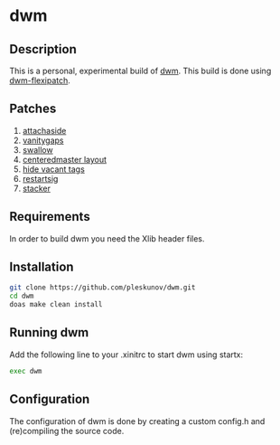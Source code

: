 # dwm

## Description
This is a personal, experimental build of [dwm](https://dwm.suckless.org).
This build is done using [dwm-flexipatch](https://github.com/bakkeby/dwm-flexipatch).

## Patches
1. [attachaside](https://dwm.suckless.org/patches/attachaside)
2. [vanitygaps](https://dwm.suckless.org/patches/vanitygaps)
3. [swallow](https://dwm.suckless.org/patches/swallow)
4. [centeredmaster layout](https://dwm.suckless.org/patches/centeredmaster)
5. [hide vacant tags](https://dwm.suckless.org/patches/hide_vacant_tags)
6. [restartsig](https://dwm.suckless.org/patches/restartsig)
7. [stacker](https://dwm.suckless.org/patches/stacker)

## Requirements
In order to build dwm you need the Xlib header files.

## Installation

```bash
git clone https://github.com/pleskunov/dwm.git
cd dwm
doas make clean install
```
## Running dwm
Add the following line to your .xinitrc to start dwm using startx:

```bash
exec dwm
```

## Configuration
The configuration of dwm is done by creating a custom config.h and (re)compiling the source code.
